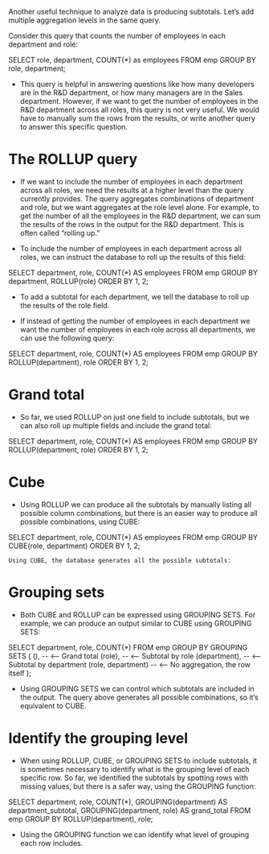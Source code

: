 Another useful technique to analyze data is producing subtotals. Let’s add multiple aggregation levels in the same query.

Consider this query that counts the number of employees in each department and role:

SELECT
role,
department,
COUNT(\*) as employees
FROM
emp
GROUP BY
role,
department;

-   This query is helpful in answering questions like how many developers are in the R&D department, or how many managers are in the Sales department. However, if we want to get the number of employees in the R&D department across all roles, this query is not very useful. We would have to manually sum the rows from the results, or write another query to answer this specific question.

# The ROLLUP query

-   If we want to include the number of employees in each department across all roles, we need the results at a higher level than the query currently provides. The query aggregates combinations of department and role, but we want aggregates at the role level alone. For example, to get the number of all the employees in the R&D department, we can sum the results of the rows in the output for the R&D department. This is often called “rolling up.”

-   To include the number of employees in each department across all roles, we can instruct the database to roll up the results of this field:

SELECT
department,
role,
COUNT(\*) AS employees
FROM
emp
GROUP BY
department,
ROLLUP(role)
ORDER BY
1, 2;

-   To add a subtotal for each department, we tell the database to roll up the results of the role field.

-   If instead of getting the number of employees in each department we want the number of employees in each role across all departments, we can use the following query:

SELECT
department,
role,
COUNT(\*) AS employees
FROM
emp
GROUP BY
ROLLUP(department),
role
ORDER BY
1, 2;

# Grand total

-   So far, we used ROLLUP on just one field to include subtotals, but we can also roll up multiple fields and include the grand total:

SELECT
department,
role,
COUNT(\*) AS employees
FROM
emp
GROUP BY
ROLLUP(department, role)
ORDER BY
1, 2;

# Cube

-   Using ROLLUP we can produce all the subtotals by manually listing all possible column combinations, but there is an easier way to produce all possible combinations, using CUBE:

SELECT
department,
role,
COUNT(\*) AS employees
FROM
emp
GROUP BY
CUBE(role, department)
ORDER BY
1, 2;

    Using CUBE, the database generates all the possible subtotals:

# Grouping sets

-   Both CUBE and ROLLUP can be expressed using GROUPING SETS. For example, we can produce an output similar to CUBE using GROUPING SETS:

SELECT
department,
role,
COUNT(\*)
FROM
emp
GROUP BY GROUPING SETS (
(), -- <-- Grand total
(role), -- <-- Subtotal by role
(department), -- <-- Subtotal by department
(role, department) -- <-- No aggregation, the row itself
);

-   Using GROUPING SETS we can control which subtotals are included in the output. The query above generates all possible combinations, so it’s equivalent to CUBE.

# Identify the grouping level

-   When using ROLLUP, CUBE, or GROUPING SETS to include subtotals, it is sometimes necessary to identify what is the grouping level of each specific row. So far, we identified the subtotals by spotting rows with missing values, but there is a safer way, using the GROUPING function:

SELECT
department,
role,
COUNT(\*),
GROUPING(department) AS department_subtotal,
GROUPING(department, role) AS grand_total
FROM
emp
GROUP BY
ROLLUP(department),
role;

-   Using the GROUPING function we can identify what level of grouping each row includes.
